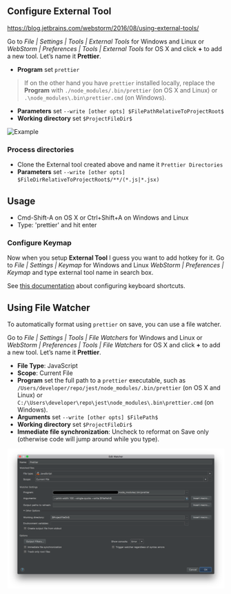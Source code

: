 ## Configure External Tool

https://blog.jetbrains.com/webstorm/2016/08/using-external-tools/

Go to *File | Settings | Tools | External Tools* for Windows and Linux or *WebStorm | Preferences | Tools | External Tools* for OS X and click **+** to add a new tool. Let’s name it **Prettier**.

* **Program** set `prettier`

> If on the other hand you have `prettier` installed locally, replace the **Program** with `./node_modules/.bin/prettier` (on OS X and Linux) or `.\node_modules\.bin\prettier.cmd` (on Windows).

* **Parameters** set `--write [other opts] $FilePathRelativeToProjectRoot$`
* **Working directory** set `$ProjectFileDir$`

![Example](./with-prettier.png)

### Process directories

* Clone the External tool created above and name it `Prettier Directories`
* **Parameters** set `--write [other opts] $FileDirRelativeToProjectRoot$/**/(*.js|*.jsx)`

## Usage

* Cmd-Shift-A on OS X or Ctrl+Shift+A on Windows and Linux
* Type: 'prettier' and hit enter

### Configure Keymap

Now when you setup **External Tool** I guess you want to add hotkey for it. Go to *File | Settings | Keymap* for Windows and Linux *WebStorm | Preferences | Keymap* and type external tool name in search box.

See [this documentation](https://www.jetbrains.com/help/webstorm/configuring-keyboard-shortcuts.html) about configuring keyboard shortcuts.

## Using File Watcher

To automatically format using `prettier` on save, you can use a file watcher.

Go to *File | Settings | Tools | File Watchers* for Windows and Linux or *WebStorm | Preferences | Tools | File Watchers* for OS X and click **+** to add a new tool. Let’s name it **Prettier**.

* **File Type**: JavaScript
* **Scope**: Current File
* **Program** set the full path to a `prettier` executable, such as `/Users/developer/repo/jest/node_modules/.bin/prettier` (on OS X and Linux) or `C:/\Users\developer\repo\jest\node_modules\.bin\prettier.cmd` (on Windows).
* **Arguments** set `--write [other opts] $FilePath$`
* **Working directory** set `$ProjectFileDir$`
* **Immediate file synchronization**: Uncheck to reformat on Save only (otherwise code will jump around while you type).

![Example](./prettier-file-wacther.png)
